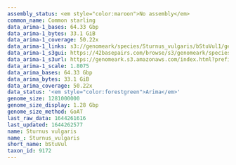 ```yaml
---
assembly_status: <em style="color:maroon">No assembly</em>
common_name: Common starling
data_arima-1_bases: 64.33 Gbp
data_arima-1_bytes: 33.1 GiB
data_arima-1_coverage: 50.22x
data_arima-1_links: s3://genomeark/species/Sturnus_vulgaris/bStuVul1/genomic_data/arima/<br>
data_arima-1_s3gui: https://42basepairs.com/browse/s3/genomeark/species/Sturnus_vulgaris/bStuVul1/genomic_data/arima/
data_arima-1_s3url: https://genomeark.s3.amazonaws.com/index.html?prefix=species/Sturnus_vulgaris/bStuVul1/genomic_data/arima/
data_arima-1_scale: 1.8075
data_arima_bases: 64.33 Gbp
data_arima_bytes: 33.1 GiB
data_arima_coverage: 50.22x
data_status: '<em style="color:forestgreen">Arima</em>'
genome_size: 1281000000
genome_size_display: 1.28 Gbp
genome_size_method: GoAT
last_raw_data: 1644261616
last_updated: 1644262577
name: Sturnus vulgaris
name_: Sturnus_vulgaris
short_name: bStuVul
taxon_id: 9172
---
```

